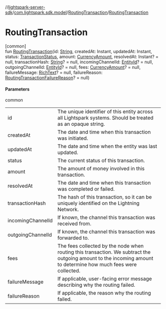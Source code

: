 //[lightspark-server-sdk](../../../index.md)/[com.lightspark.sdk.model](../index.md)/[RoutingTransaction](index.md)/[RoutingTransaction](-routing-transaction.md)

# RoutingTransaction

[common]\
fun [RoutingTransaction](-routing-transaction.md)(id: [String](https://kotlinlang.org/api/latest/jvm/stdlib/kotlin/-string/index.html), createdAt: Instant, updatedAt: Instant, status: [TransactionStatus](../-transaction-status/index.md), amount: [CurrencyAmount](../-currency-amount/index.md), resolvedAt: Instant? = null, transactionHash: [String](https://kotlinlang.org/api/latest/jvm/stdlib/kotlin/-string/index.html)? = null, incomingChannelId: [EntityId](../-entity-id/index.md)? = null, outgoingChannelId: [EntityId](../-entity-id/index.md)? = null, fees: [CurrencyAmount](../-currency-amount/index.md)? = null, failureMessage: [RichText](../-rich-text/index.md)? = null, failureReason: [RoutingTransactionFailureReason](../-routing-transaction-failure-reason/index.md)? = null)

#### Parameters

common

| | |
|---|---|
| id | The unique identifier of this entity across all Lightspark systems. Should be treated as an opaque string. |
| createdAt | The date and time when this transaction was initiated. |
| updatedAt | The date and time when the entity was last updated. |
| status | The current status of this transaction. |
| amount | The amount of money involved in this transaction. |
| resolvedAt | The date and time when this transaction was completed or failed. |
| transactionHash | The hash of this transaction, so it can be uniquely identified on the Lightning Network. |
| incomingChannelId | If known, the channel this transaction was received from. |
| outgoingChannelId | If known, the channel this transaction was forwarded to. |
| fees | The fees collected by the node when routing this transaction. We subtract the outgoing amount to the incoming amount to determine how much fees were collected. |
| failureMessage | If applicable, user-facing error message describing why the routing failed. |
| failureReason | If applicable, the reason why the routing failed. |

